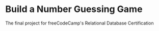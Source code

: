 # Build a Number Guessing Game

The final project for freeCodeCamp's Relational Database Certification
